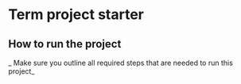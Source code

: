 # Term project starter

## How to run the project

_ Make sure you outline all required steps that are needed to run this project_